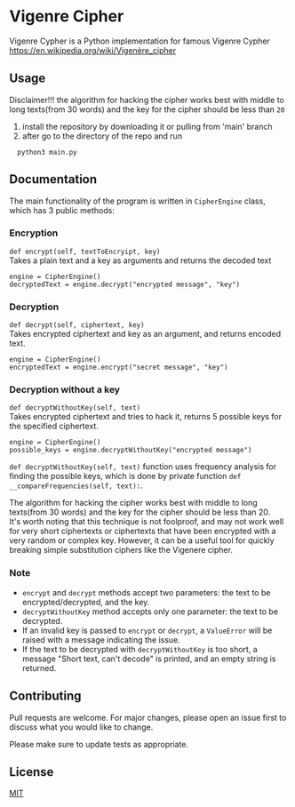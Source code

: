 # Vigenre Cipher

Vigenre Cypher is a Python implementation for famous Vigenre Cypher https://en.wikipedia.org/wiki/Vigenère_cipher

## Usage
Disclaimer!!! the algorithm for hacking the cipher works best with middle to long texts(from 30 words) and the key for the cipher should be less than `20`
1. install the repository by downloading it or pulling from 'main' branch
2. after go to the directory of the repo and run
```terminal
  python3 main.py
 ```
## Documentation
The main functionality of the program is written in `CipherEngine` class, which has 3 public methods:<br />
### Encryption
`def encrypt(self, textToEncryipt, key)`<br />
Takes a plain text and a key as arguments and returns the decoded text<br />
```
engine = CipherEngine()
decryptedText = engine.decrypt("encrypted message", "key")
```

### Decryption
`def decrypt(self, ciphertext, key)`<br />
Takes encrypted ciphertext and key as an argument, and returns encoded text. <br />

```
engine = CipherEngine()
encryptedText = engine.encrypt("secret message", "key")
```

### Decryption without a key
`def decryptWithoutKey(self, text)` <br />
Takes encrypted ciphertext and tries to hack it, returns 5 possible keys for the specified ciphertext.

```
engine = CipherEngine()
possible_keys = engine.decryptWithoutKey("encrypted message")
```
`def decryptWithoutKey(self, text)` function uses frequency analysis for finding the possible keys, which is done by private function `def __compareFrequencies(self, text):`.

The algorithm for hacking the cipher works best with middle to long texts(from 30 words) and the key for the cipher should be less than 20. <br />
It's worth noting that this technique is not foolproof, and may not work well for very short ciphertexts or ciphertexts that have been encrypted with a very random or complex key. However, it can be a useful tool for quickly breaking simple substitution ciphers like the Vigenere cipher.

### Note
* `encrypt` and `decrypt` methods accept two parameters: the text to be encrypted/decrypted, and the key.
* `decryptWithoutKey` method accepts only one parameter: the text to be decrypted.
* If an invalid key is passed to `encrypt` or `decrypt`, a `ValueError` will be raised with a message indicating the issue.
* If the text to be decrypted with `decryptWithoutKey` is too short, a message "Short text, can't decode" is printed, and an empty string is returned.

## Contributing

Pull requests are welcome. For major changes, please open an issue first
to discuss what you would like to change.

Please make sure to update tests as appropriate.

## License

[MIT](https://choosealicense.com/licenses/mit/)
